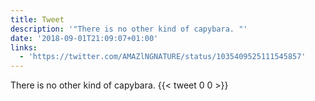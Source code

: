 ```yaml
---
title: Tweet
description: '"There is no other kind of capybara. "'
date: '2018-09-01T21:09:07+01:00'
links:
  - 'https://twitter.com/AMAZlNGNATURE/status/1035409525111545857'
---
```

There is no other kind of capybara. 
      {{< tweet 0 0 >}}
    
